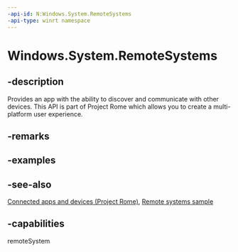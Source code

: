 ```yaml
---
-api-id: N:Windows.System.RemoteSystems
-api-type: winrt namespace
---
```


# Windows.System.RemoteSystems

## -description

Provides an app with the ability to discover and communicate with other devices. This API is part of Project Rome which allows you to create a multi-platform user experience.

## -remarks

## -examples

## -see-also

[Connected apps and devices (Project Rome)](https://msdn.microsoft.com/windows/uwp/launch-resume/connected-apps-and-devices), [Remote systems sample](https://github.com/Microsoft/Windows-universal-samples/tree/master/Samples/RemoteSystems)

## -capabilities

remoteSystem
